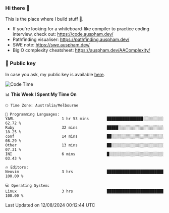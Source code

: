 ### Hi there 👋

This is the place where I build stuff 👀. 

- If you're looking for a whiteboard-like compiler to practice coding interview, check out: https://code.auspham.dev/
- Pathfinding visualiser: https://pathfinding.auspham.dev/
- SWE note: https://swe.auspham.dev/
- Big O complexity cheatsheet: https://auspham.dev/AAComplexity/

### 🔑 Public key

In case you ask, my public key is available [here](https://public.auspham.dev/).

<!--START_SECTION:waka-->
![Code Time](http://img.shields.io/badge/Code%20Time-1%2C317%20hrs%2011%20mins-blue)

📊 **This Week I Spent My Time On** 

```text
🕑︎ Time Zone: Australia/Melbourne

💬 Programming Languages: 
YAML                     1 hr 53 mins        ████████████████░░░░░░░░░   62.72 % 
Ruby                     32 mins             █████░░░░░░░░░░░░░░░░░░░░   18.25 % 
conf                     14 mins             ██░░░░░░░░░░░░░░░░░░░░░░░   08.29 % 
Other                    13 mins             ██░░░░░░░░░░░░░░░░░░░░░░░   07.31 % 
INI                      6 mins              █░░░░░░░░░░░░░░░░░░░░░░░░   03.43 % 

🔥 Editors: 
Neovim                   3 hrs               █████████████████████████   100.00 % 

💻 Operating System: 
Linux                    3 hrs               █████████████████████████   100.00 % 
```


 Last Updated on 12/08/2024 00:12:44 UTC
<!--END_SECTION:waka-->

<!--
**rockmanvnx6/rockmanvnx6** is a ✨ _special_ ✨ repository because its `README.md` (this file) appears on your GitHub profile.

Here are some ideas to get you started:

- 🔭 I’m currently working on ...
- 🌱 I’m currently learning ...
- 👯 I’m looking to collaborate on ...
- 🤔 I’m looking for help with ...
- 💬 Ask me about ...
- 📫 How to reach me: ...
- 😄 Pronouns: ...
- ⚡ Fun fact: ...
-->
